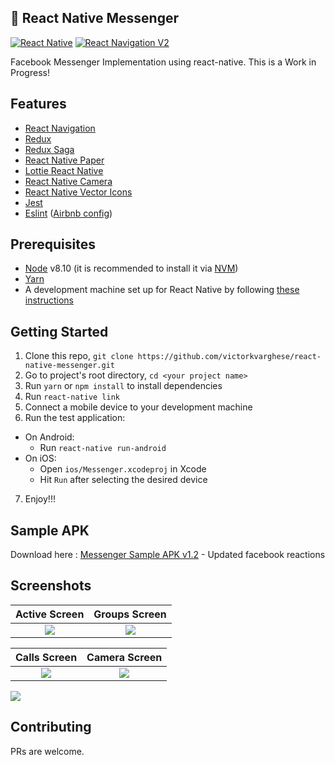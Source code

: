 
## 🚀 React Native Messenger

[![React Native](https://img.shields.io/badge/React%20Native-v0.57.8-blue.svg)](https://facebook.github.io/react-native/)
[![React Navigation V2](https://img.shields.io/badge/React%20Navigation-v3..0.9-blue.svg)](https://reactnavigation.org/)


Facebook Messenger Implementation using react-native. This is a Work in Progress!  

## Features

* [React Navigation](https://reactnavigation.org/)
* [Redux](https://redux.js.org/)
* [Redux Saga](https://redux-saga.js.org/)
* [React Native Paper](https://callstack.github.io/react-native-paper/)
* [Lottie React Native](https://github.com/react-community/lottie-react-native/)
* [React Native Camera](https://github.com/react-native-community/react-native-camera)
* [React Native Vector Icons](https://github.com/oblador/react-native-vector-icons)
* [Jest](https://facebook.github.io/jest/)
* [Eslint](http://eslint.org/) ([Airbnb config](https://github.com/airbnb/javascript/tree/master/packages/eslint-config-airbnb))

## Prerequisites

* [Node](https://nodejs.org) v8.10 (it is recommended to install it via [NVM](https://github.com/creationix/nvm))
* [Yarn](https://yarnpkg.com/)
* A development machine set up for React Native by following [these instructions](https://facebook.github.io/react-native/docs/getting-started.html)

## Getting Started

1. Clone this repo, `git clone https://github.com/victorkvarghese/react-native-messenger.git `
2. Go to project's root directory, `cd <your project name>`
3. Run `yarn` or `npm install` to install dependencies
4. Run `react-native link`
5. Connect a mobile device to your development machine
6. Run the test application:
  * On Android:
    * Run `react-native run-android`
  * On iOS:
    * Open `ios/Messenger.xcodeproj` in Xcode
    * Hit `Run` after selecting the desired device
7. Enjoy!!!

## Sample APK
Download here : [Messenger Sample APK v1.2](https://drive.google.com/file/d/163Hy6YmXYEgQuAWHGsOsd1E9AATPu1SI/view?usp=sharing) - Updated facebook reactions

## Screenshots

Active Screen              |  Groups Screen
:-------------------------:|:-------------------------:
![](https://user-images.githubusercontent.com/15869386/42648284-15525324-8624-11e8-9f81-a20e202b7124.png)  |  ![](https://user-images.githubusercontent.com/15869386/42648337-39681032-8624-11e8-8fec-a33750d67215.png)

Calls Screen              |  Camera Screen
:-------------------------:|:-------------------------:
![](https://user-images.githubusercontent.com/15869386/42648339-3b468e56-8624-11e8-877e-a06b7bf57c4d.png)  |  ![](https://user-images.githubusercontent.com/15869386/42648341-3cd95c26-8624-11e8-9976-6117736922ed.png)


![](https://user-images.githubusercontent.com/15869386/43475979-fd16b340-9514-11e8-9388-7b073af4578c.gif)



## Contributing
PRs are welcome.
